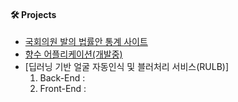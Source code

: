 
#### :hammer_and_wrench: Projects<br/>
- [국회의원 발의 법률안 통계 사이트](https://github.com/dongdong-119/StatisticalDataOnLegislation)
- [향수 어플리케이션(개발중)](https://github.com/kimyounil1/AllPouse)
- [딥러닝 기반 얼굴 자동인식 및 블러처리 서비스(RULB)] 
  1) Back-End : 
  2) Front-End : 
